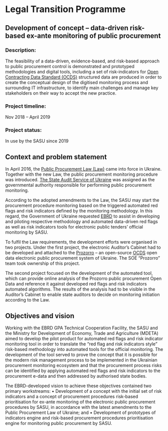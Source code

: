 # Legal Transition Programme

## Development of concept – data-driven risk-based ex-ante monitoring of public procurement

### Description:
The feasibility of a data-driven, evidence-based, and risk-based approach to public procurement control is demonstrated and prototyped methodologies and digital tools, including a set of risk-indicators for [Open Contracting Data Standard (OCDS)](https://standard.open-contracting.org/latest/en/) structured data are produced in order to create the conceptual design of the digitised monitoring process and surrounding IT infrastructure, to identify main challenges and manage key stakeholders on their way to accept the new practice.

### Project timeline:

Nov 2018 – April 2019

### Project status:
In use by the SASU since 2019

## Context and problem statement
In April 2016, the [Public Procurement Law (Law)](https://zakon.rada.gov.ua/laws/show/922-19) came into force in Ukraine. Together with the new Law, the public procurement monitoring procedure was introduced. [The State Audit Service of Ukraine](http://www.dkrs.gov.ua/kru/en/) was assigned as the governmental authority responsible for performing public procurement monitoring.

According to the adopted amendments to the Law, the SASU may start the procurement procedure monitoring based on the triggered automated red flags and risk indicators defined by the monitoring methodology. In this regard, the Government of Ukraine requested [EBRD](https://www.ebrd.com/home) to assist in developing and piloting respective methodology and automated data-driven red flags as well as risk indicators tools for electronic public tenders’ official monitoring by SASU.

To fulfil the Law requirements, the development efforts were organised in two projects. Under the first project, the electronic Auditor’s Cabinet had to be developed and attached to the [Prozorro](https://prozorro.gov.ua) – an open-source [OCDS](https://standard.open-contracting.org/latest/en/) open data electronic public procurement system of Ukraine. The SOE “Prozorro” team took ownership of this project. 

The second project focused on the development of the automated tool, which can provide online analysis of the Prozorro public procurement Open Data and reference it against developed red flags and risk indicators automated algorithms. The results of the analysis had to be visible in the Auditor’s Cabinet to enable state auditors to decide on monitoring initiation according to the Law.

## Objectives and vision
Working with the EBRD GPA Technical Cooperation Facility, the SASU and the Ministry for Development of Economy, Trade and Agriculture (MDETA) aimed to develop the pilot product for automated red flags and risk indicator monitoring tool in order to translate the “red flag and risk indicators style” risk-based methodology into automated tools for the official monitoring. The development of the tool served to prove the concept that it is possible for the modern risk management process to be implemented in the Ukrainian procurement monitoring ecosystem and that the procurement process risks can be identified by applying automated red flags and risk indicators to the procurement e-data and then addressed by authorised state bodies.

The EBRD-developed vision to achieve these objectives contained two primary workstreams:
•	Development of a concept with the initial set of risk indicators and a concept of procurement procedures risk-based prioritisation for ex-ante monitoring of the electronic public procurement procedures by SASU, in accordance with the latest amendments to the Public Procurement Law of Ukraine; and
•	Development of prototypes of indicators engine and risk-based procurement procedures prioritisation engine for monitoring public procurement by SASU.
